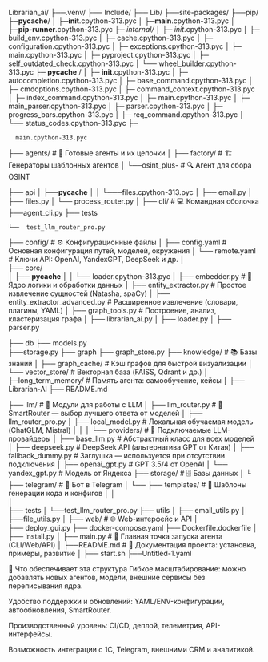 Librarian_ai/
├──.venv/
     ├── Include/
     ├── Lib/
         ├──site-packages/
             ├──pip/
                ├─__pycache__/
                │   ├─__init__.cpython-313.pyc
                │   ├─__main__.cpython-313.pyc
                │   ├─__pip-runner__.cpython-313.pyc
                ├─ _internal/
                │        ├─  _init__.cpython-313.pyc
                │        ├─  build_env.cpython-313.pyc
                │        ├─  cache.cpython-313.pyc
                │        ├─  configuration.cpython-313.pyc
                │        ├─  exceptions.cpython-313.pyc
                │        ├─  main.cpython-313.pyc
                │        ├─  pyproject.cpython-313.pyc
                │        ├─  self_outdated_check.cpython-313.pyc
                │        └──  wheel_builder.cpython-313.pyc
                ├─  __pycache__ /
                │       ├─ __init__.cpython-313.pyc
                │       ├─  autocompletion.cpython-313.pyc
                │       ├─  base_command.cpython-313.pyc
                │       ├─  cmdoptions.cpython-313.pyc
                │       ├─  command_context.cpython-313.pyc
                │       ├─  index_command.cpython-313.pyc
                │       ├─  main.cpython-313.pyc
                │       ├─  main_parser.cpython-313.pyc
                │       ├─  parser.cpython-313.pyc
                │       ├─  progress_bars.cpython-313.pyc
                │       ├─  req_command.cpython-313.pyc
                │       └── status_codes.cpython-313.pyc
                ├─      


      main.cpython-313.pyc
├── agents/                        # 🤖 Готовые агенты и их цепочки
│   ├── factory/                   # 🏗️ Генераторы шаблонных агентов
│   └──osint_plus-                # 🔍 Агент для сбора OSINT

├── api
│     ├──__pycache__
│     │        └───files.cpython-313.pyc
│     ├── email.py
│     ├── files.py
│     └── process_router.py
│ 
├── cli/                           # 💻 Командная оболочка
    ├──agent_cli.py
├── tests
    
    └──  test_llm_router_pro.py

├── config/                        # ⚙️ Конфигурационные файлы
│   ├── config.yaml                # Основная конфигурация путей, моделей, окружения
│   └── remote.yaml                # Ключи API: OpenAI, YandexGPT, DeepSeek и др.
│   
├── core/  
│   ├──  __pycache__
│   │       └──   loader.cpython-313.pyc
│   ├──  embedder.py                  # 🧠 Ядро логики и обработки данных
│   ├── entity_extractor.py        # Простое извлечение сущностей (Natasha, spaCy)
│   ├── entity_extractor_advanced.py # Расширенное извлечение (словари, плагины, YAML)
│   ├── graph_tools.py             # Построение, анализ, кластеризация графа
│   ├── librarian_ai.py
│   ├── loader.py
│   ├── parser.py
  
├── db
    ├── models.py  
    ├──storage.py
├── graph
    ├──  graph_store.py
├── knowledge/                     # 📚 Базы знаний
│   ├── graph_cache/              # Кэш графов для быстрой визуализации
│   └── vector_store/            # Векторная база (FAISS, Qdrant и др.)
│   ├─long_term_memory/           # Память агента: самообучение, кейсы 
│
├── Librarian-AI 
     ├──   README.md

├── llm/                           # 🤖 Модули для работы с LLM
│   ├── llm_router.py              # 🧠 SmartRouter — выбор лучшего ответа от моделей
│   ├──    llm_router_pro.py
│   ├── local_model.py             # Локальная обучаемая модель (ChatGLM, Mistral)
│   │ 
│   └── providers/                 # 📡 Подключаемые LLM-провайдеры
│       ├── base_llm.py            # Абстрактный класс для всех моделей         
│       ├── deepseek.py            # DeepSeek API (альтернатива GPT от Китая)
│       ├── fallback_dummy.py      # Заглушка — используется при отсутствии подключения
│       ├── openai_gpt.py          # GPT 3.5/4 от OpenAI
│       └──  yandex_gpt.py          # Модель от Яндекса
├── storage/                       # 🗄️ Базы данных
│   └       
├── telegram/                      # 📲 Бот в Telegram
│   └──
├── templates/                     # 🧰 Шаблоны генерации кода и конфигов
│   │   
│       
├──  tests
│  └──test_llm_router_pro.py
├──   utils
│      ├── email_utils.py
│      ├──file_utils.py
│
├── web/                           # 🌐 Web-интерфейс и API
│  
├── deploy_gui.py
├── docker-compose.yaml
├── Dockerfile.dockerfile
│
├── install.py
│
├── main.py                        # 🚀 Главная точка запуска агента (CLI/Web/API)
│
├──README.md                      # 📘 Документация проекта: установка, примеры, развитие
│
├── start.sh
├──Untitled-1.yaml


🧠 Что обеспечивает эта структура
Гибкое масштабирование: можно добавлять новых агентов, модели, внешние сервисы без переписывания ядра.

Удобство поддержки и обновлений: YAML/ENV-конфигурации, автообновления, SmartRouter.

Производственный уровень: CI/CD, деплой, телеметрия, API-интерфейсы.

Возможность интеграции с 1С, Telegram, внешними CRM и аналитикой.